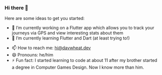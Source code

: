 ### Hi there 👋

<!--
**davwheat/davwheat** is a ✨ _special_ ✨ repository because its `README.md` (this file) appears on your GitHub profile.
-->

Here are some ideas to get you started:

- 🔭 I’m currently working on a Flutter app which allows you to track your journeys via GPS and view interesting stats about them
- 🌱 I’m currently learning Flutter and Dart (at least trying to!)
<!-- - 👯 I’m looking to collaborate on ...
- 🤔 I’m looking for help with ...
- 💬 Ask me about ... -->
- 📫 How to reach me: hi@davwheat.dev
- 😄 Pronouns: he/him
- ⚡ Fun fact: I started learning to code at about 11 after my brother started a degree in Computer Games Design. Now I know more than him.

